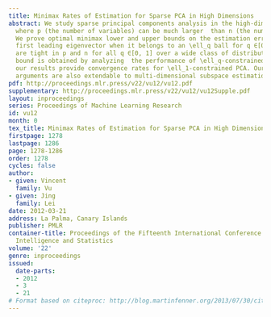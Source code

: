 ```yaml
---
title: Minimax Rates of Estimation for Sparse PCA in High Dimensions
abstract: We study sparse principal components analysis in the high-dimensional setting,
  where p (the number of variables) can be much larger  than n (the number of observations).
  We prove optimal minimax lower and upper bounds on the estimation error for the
  first leading eigenvector when it belongs to an \ell_q ball for q ∈[0,1]. Our bounds
  are tight in p and n for all q ∈[0, 1] over a wide class of distributions. The upper
  bound is obtained by analyzing  the performance of \ell_q-constrained PCA. In particular,
  our results provide convergence rates for \ell_1-constrained PCA. Our methods and
  arguments are also extendable to multi-dimensional subspace estimation.
pdf: http://proceedings.mlr.press/v22/vu12/vu12.pdf
supplementary: http://proceedings.mlr.press/v22/vu12/vu12Supple.pdf
layout: inproceedings
series: Proceedings of Machine Learning Research
id: vu12
month: 0
tex_title: Minimax Rates of Estimation for Sparse PCA in High Dimensions
firstpage: 1278
lastpage: 1286
page: 1278-1286
order: 1278
cycles: false
author:
- given: Vincent
  family: Vu
- given: Jing
  family: Lei
date: 2012-03-21
address: La Palma, Canary Islands
publisher: PMLR
container-title: Proceedings of the Fifteenth International Conference on Artificial
  Intelligence and Statistics
volume: '22'
genre: inproceedings
issued:
  date-parts:
  - 2012
  - 3
  - 21
# Format based on citeproc: http://blog.martinfenner.org/2013/07/30/citeproc-yaml-for-bibliographies/
---
```

